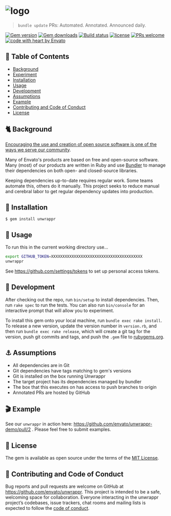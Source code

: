# ![logo](https://user-images.githubusercontent.com/20217279/37953358-6847ed8a-31ee-11e8-9d3f-492e2574d7dc.png)
>  `bundle update` PRs: Automated. Annotated. Announced daily.

[![Gem version](https://img.shields.io/gem/v/unwrappr.svg?style=flat-square)](https://github.com/envato/unwrappr)
[![Gem downloads](https://img.shields.io/gem/dt/unwrappr.svg?style=flat-square)](https://rubygems.org/gems/unwrappr)
[![Build status](https://badge.buildkite.com/d7db34f910131ff2a03d31dcc0ee960a3bc5f0df2c42ec4eb4.svg?branch=master&style=flat-square)](https://buildkite.com/envato-marketplaces/unwrappr)
[![license](https://img.shields.io/github/license/mashape/apistatus.svg?style=flat-square)](https://github.com/envato/unwrappr/blob/master/LICENSE.txt)
[![PRs welcome](https://img.shields.io/badge/PRs-welcome-orange.svg?style=flat-square)](https://github.com/envato/unwrappr/issues)
[![code with heart by Envato](https://img.shields.io/badge/%3C%2F%3E%20with%20%E2%99%A5%20by-Envato%20unwrappr%20team-ff69b4.svg?style=flat-square)](https://github.com/envato/unwrappr)

## :triangular_flag_on_post: Table of Contents
- [Background](#background)
- [Experiment](#experiment)
- [Installation](#installation)
- [Usage](#usage)
- [Development](#development)
- [Assumptions](#assumptions)
- [Example](#example)
- [Contributing and Code of Conduct](#contributing)
- [License](#license)

## <a id="background"></a> :cat2: Background

[Encouraging the use and creation of open source software is one of the ways we
serve our community](https://opensource.envato.com/).

Many of Envato's products are based on free and open-source software. Many
(most) of our products are written in Ruby and use
[Bundler](https://bundler.io/) to manage their dependencies on both open- and
closed-source libraries.

Keeping dependencies up-to-date requires regular work. Some teams automate this,
others do it manually. This project seeks to reduce manual and cerebral labor
to get regular dependency updates into production.

## <a id="installation"></a> :floppy_disk: Installation

    $ gem install unwrappr

## <a id="usage"></a> :blue_book: Usage

To run this in the current working directory use...

```bash
export GITHUB_TOKEN=XXXXXXXXXXXXXXXXXXXXXXXXXXXXXXXXXXXXXXXX
unwrappr
```

See https://github.com/settings/tokens to set up personal access tokens.

## <a id="development"></a> :hammer: Development

After checking out the repo, run `bin/setup` to install dependencies. Then, run
`rake spec` to run the tests. You can also run `bin/console` for an interactive
prompt that will allow you to experiment.

To install this gem onto your local machine, run `bundle exec rake install`. To
release a new version, update the version number in `version.rb`, and then run
`bundle exec rake release`, which will create a git tag for the version, push
git commits and tags, and push the `.gem` file to
[rubygems.org](https://rubygems.org).

## <a id="assumptions"></a> :anchor: Assumptions

- All dependencies are in Git
- Git dependencies have tags matching to gem's versions
- Git is installed on the box running Unwrappr
- The target project has its dependencies managed by bundler
- The box that this executes on has access to push branches to origin
- Annotated PRs are hosted by GitHub

## <a id="example"></a> :clapper: Example

See our `unwrappr` in action here: https://github.com/envato/unwrappr-demo/pull/2 . Please feel free to submit examples.

## <a id="license"></a> :scroll: License
The gem is available as open source under the terms of the [MIT License](https://opensource.org/licenses/MIT).

## <a id="contributing"></a> :seedling: Contributing and Code of Conduct

Bug reports and pull requests are welcome on GitHub at https://github.com/envato/unwrappr. This project is intended to be a safe, welcoming space for collaboration. Everyone interacting in the unwrappr project’s codebases, issue trackers, chat rooms and mailing lists is expected to follow the [code of conduct](https://github.com/envato/unwrappr/blob/master/CODE_OF_CONDUCT.md).
